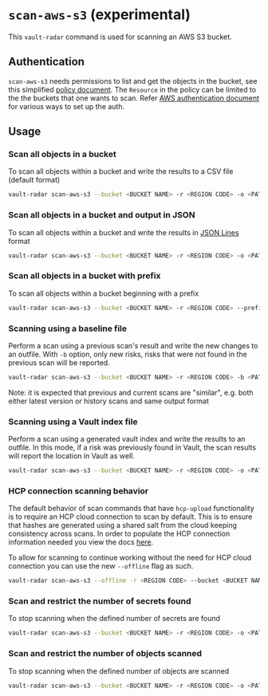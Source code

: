 # `scan-aws-s3` (experimental)

This `vault-radar` command is used for scanning an AWS S3 bucket.

## Authentication

`scan-aws-s3` needs permissions to list and get the objects in the bucket, see this simplified [policy document](./scan-aws-s3-policy.json).
The `Resource` in the policy can be limited to the the buckets that one wants to scan.
Refer [AWS authentication document](./aws-authentication.md) for various ways to set up the auth.

## Usage

### Scan all objects in a bucket

To scan all objects within a bucket and write the results to a CSV file (default format)

```bash
vault-radar scan-aws-s3 --bucket <BUCKET NAME> -r <REGION CODE> -o <PATH TO OUTPUT>.csv
```

### Scan all objects in a bucket and output in JSON

To scan all objects within a bucket and write the results in [JSON Lines](https://jsonlines.org/) format

```bash
vault-radar scan-aws-s3 --bucket <BUCKET NAME> -r <REGION CODE> -o <PATH TO OUTPUT>.jsonl -f json
```

### Scan all objects in a bucket with prefix

To scan all objects within a bucket beginning with a prefix

```bash
vault-radar scan-aws-s3 --bucket <BUCKET NAME> -r <REGION CODE> --prefix <PREFIX> -o <PATH TO OUTPUT>.jsonl -f json
```

### Scanning using a baseline file

Perform a scan using a previous scan's result and write the new changes to an outfile.
With `-b` option, only new risks, risks that were not found in the previous scan will be reported.  

```bash
vault-radar scan-aws-s3 --bucket <BUCKET NAME> -r <REGION CODE> -b <PATH TO BASELINE>.csv -o <PATH TO OUTPUT>.csv
```

Note: it is expected that previous and current scans are "similar", 
e.g. both either latest version or history scans and same output format

### Scanning using a Vault index file

Perform a scan using a generated vault index and write the results to an outfile. 
In this mode, if a risk was previously found in Vault, the scan results will report the location in Vault as well.

```bash
vault-radar scan-aws-s3 --bucket <BUCKET NAME> -r <REGION CODE> -o <PATH TO OUTPUT>.csv --index-file <PATH TO VAULT INDEX>.jsonl
```

### HCP connection scanning behavior

The default behavior of scan commands that have `hcp-upload` functionality is to require an HCP cloud connection to scan by default. This is to ensure that hashes are generated using a shared salt from the cloud keeping consistency across scans. In order to populate the HCP connection information needed you view the docs [here](hcp-upload.md).

To allow for scanning to continue working without the need for HCP cloud connection you can use the new `--offline` flag as such.
```bash
vault-radar scan-aws-s3 --offline -r <REGION CODE> --bucket <BUCKET NAME> -o <PATH TO OUTPUT>.csv
```

### Scan and restrict the number of secrets found

To stop scanning when the defined number of secrets are found

```bash
vault-radar scan-aws-s3 --bucket <BUCKET NAME> -r <REGION CODE> -o <PATH TO OUTPUT>.csv -l <NUM OF SECRETS>
```

### Scan and restrict the number of objects scanned

To stop scanning when the defined number of objects are scanned

```bash
vault-radar scan-aws-s3 --bucket <BUCKET NAME> -r <REGION CODE> -o <PATH TO OUTPUT>.csv --object-limit <NUM OF OBJECTS>
```
